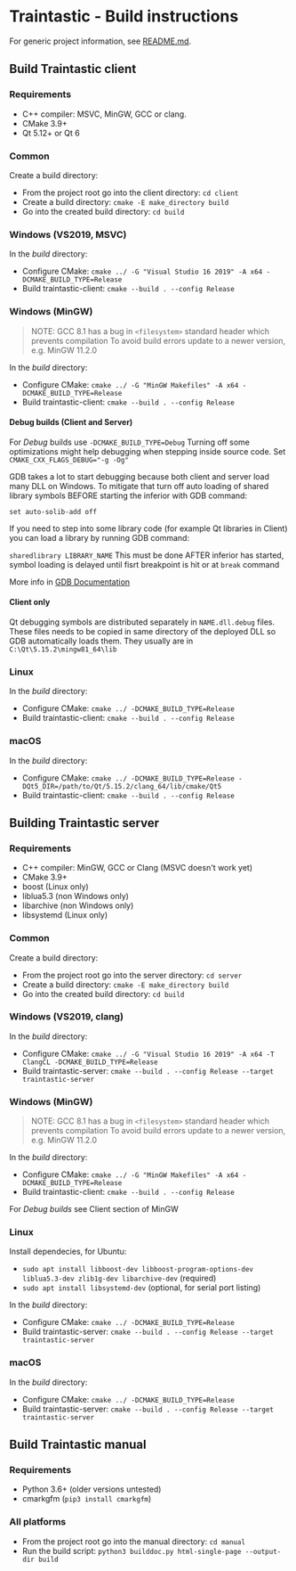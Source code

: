 # Traintastic - Build instructions

For generic project information, see [README.md](README.md).

## Build Traintastic client

### Requirements

- C++ compiler: MSVC, MinGW, GCC or clang.
- CMake 3.9+
- Qt 5.12+ or Qt 6

### Common

Create a build directory:
- From the project root go into the client directory: `cd client`
- Create a build directory: `cmake -E make_directory build`
- Go into the created build directory: `cd build`

### Windows (VS2019, MSVC)

In the *build* directory:
- Configure CMake: `cmake ../ -G "Visual Studio 16 2019" -A x64 -DCMAKE_BUILD_TYPE=Release`
- Build traintastic-client: `cmake --build . --config Release`

### Windows (MinGW)

> NOTE: GCC 8.1 has a bug in `<filesystem>` standard header which prevents compilation
To avoid build errors update to a newer version, e.g. MinGW 11.2.0

In the *build* directory:
- Configure CMake: `cmake ../ -G "MinGW Makefiles" -A x64 -DCMAKE_BUILD_TYPE=Release`
- Build traintastic-client: `cmake --build . --config Release`

#### Debug builds (Client and Server)

For *Debug* builds use `-DCMAKE_BUILD_TYPE=Debug`
Turning off some optimizations might help debugging when stepping inside source code. Set `CMAKE_CXX_FLAGS_DEBUG="-g -Og"`

GDB takes a lot to start debugging because both client and server load many DLL on Windows.
To mitigate that turn off auto loading of shared library symbols BEFORE starting the inferior with GDB command:

`set auto-solib-add off`

If you need to step into some library code (for example Qt libraries in Client) you can load a library by running GDB command:

`sharedlibrary LIBRARY_NAME`
This must be done AFTER inferior has started, symbol loading is delayed until fisrt breakpoint is hit or at `break` command

More info in [GDB Documentation](https://sourceware.org/gdb/onlinedocs/gdb/Files.html)

#### Client only

Qt debugging symbols are distributed separately in `NAME.dll.debug` files.
These files needs to be copied in same directory of the deployed DLL so GDB automatically loads them.
They usually are in `C:\Qt\5.15.2\mingw81_64\lib`

### Linux

In the *build* directory:
- Configure CMake: `cmake ../ -DCMAKE_BUILD_TYPE=Release`
- Build traintastic-client: `cmake --build . --config Release`

### macOS

In the *build* directory:
- Configure CMake: `cmake ../ -DCMAKE_BUILD_TYPE=Release -DQt5_DIR=/path/to/Qt/5.15.2/clang_64/lib/cmake/Qt5`
- Build traintastic-client: `cmake --build . --config Release`


## Building Traintastic server

### Requirements

- C++ compiler: MinGW, GCC or Clang (MSVC doesn't work yet)
- CMake 3.9+
- boost (Linux only)
- liblua5.3 (non Windows only)
- libarchive (non Windows only)
- libsystemd (Linux only)

### Common

Create a build directory:
- From the project root go into the server directory: `cd server`
- Create a build directory: `cmake -E make_directory build`
- Go into the created build directory: `cd build`

### Windows (VS2019, clang)

In the *build* directory:
- Configure CMake: `cmake ../ -G "Visual Studio 16 2019" -A x64 -T ClangCL -DCMAKE_BUILD_TYPE=Release`
- Build traintastic-server: `cmake --build . --config Release --target traintastic-server`

### Windows (MinGW)

> NOTE: GCC 8.1 has a bug in `<filesystem>` standard header which prevents compilation
To avoid build errors update to a newer version, e.g. MinGW 11.2.0

In the *build* directory:
- Configure CMake: `cmake ../ -G "MinGW Makefiles" -A x64 -DCMAKE_BUILD_TYPE=Release`
- Build traintastic-client: `cmake --build . --config Release`

For *Debug builds* see Client section of MinGW

### Linux

Install dependecies, for Ubuntu:
- `sudo apt install libboost-dev libboost-program-options-dev liblua5.3-dev zlib1g-dev libarchive-dev` (required)
- `sudo apt install libsystemd-dev` (optional, for serial port listing)

In the *build* directory:
- Configure CMake: `cmake ../ -DCMAKE_BUILD_TYPE=Release`
- Build traintastic-server: `cmake --build . --config Release --target traintastic-server`

### macOS

In the *build* directory:
- Configure CMake: `cmake ../ -DCMAKE_BUILD_TYPE=Release`
- Build traintastic-server: `cmake --build . --config Release --target traintastic-server`


## Build Traintastic manual

### Requirements

- Python 3.6+ (older versions untested)
- cmarkgfm (`pip3 install cmarkgfm`)

### All platforms

- From the project root go into the manual directory: `cd manual`
- Run the build script: `python3 builddoc.py html-single-page --output-dir build`
